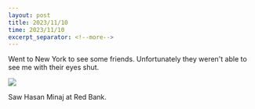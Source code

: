 ```yaml
---
layout: post
title: 2023/11/10
time: 2023/11/10
excerpt_separator: <!--more-->
---
```


Went to New York to see some friends. Unfortunately they weren't able to see me with their eyes shut. 

<img src="{{site.baseurl}}/assets/Images/ruialanasleep.jpg">


Saw Hasan Minaj at Red Bank. 